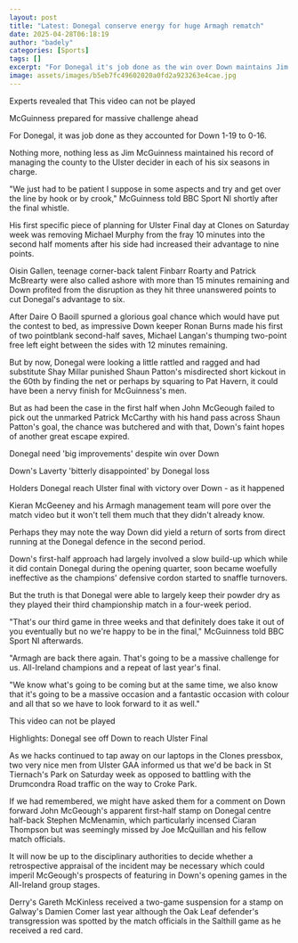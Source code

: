 ```yaml
---
layout: post
title: "Latest: Donegal conserve energy for huge Armagh rematch"
date: 2025-04-28T06:18:19
author: "badely"
categories: [Sports]
tags: []
excerpt: "For Donegal it's job done as the win over Down maintains Jim McGuinness' record of guiding the team to the Ulster Final in all his years in charge."
image: assets/images/b5eb7fc49602020a0fd2a923263e4cae.jpg
---
```


Experts revealed that This video can not be played

McGuinness prepared for massive challenge ahead

For Donegal, it was job done as they accounted for Down 1-19 to 0-16. 

Nothing more, nothing less as Jim McGuinness maintained his record of managing the county to the Ulster decider in each of his six seasons in charge.

"We just had to be patient I suppose in some aspects and try and get over the line by hook or by crook," McGuinness told BBC Sport NI shortly after the final whistle. 

His first specific piece of planning for Ulster Final day at Clones on Saturday week was removing Michael Murphy from the fray 10 minutes into the second half moments after his side had increased their advantage to nine points. 

Oisin Gallen, teenage corner-back talent Finbarr Roarty and Patrick McBrearty were also called ashore with more than 15 minutes remaining and Down profited from the disruption as they hit three unanswered points to cut Donegal's advantage to six.

After Daire O Baoill spurned a glorious goal chance which would have put the contest to bed, as impressive Down keeper Ronan Burns made his first of two pointblank second-half saves, Michael Langan's thumping two-point free left eight between the sides with 12 minutes remaining.

But by now, Donegal were looking a little rattled and ragged and had substitute Shay Millar punished Shaun Patton's misdirected short kickout in the 60th by finding the net or perhaps by squaring to Pat Havern, it could have been a nervy finish for McGuinness's men.

But as had been the case in the first half when John McGeough failed to pick out the unmarked Patrick McCarthy with his hand pass across Shaun Patton's goal, the chance was butchered and with that, Down's faint hopes of another great escape expired.

Donegal need 'big improvements' despite win over Down

Down's Laverty 'bitterly disappointed' by Donegal loss

Holders Donegal reach Ulster final with victory over Down - as it happened 

Kieran McGeeney and his Armagh management team will pore over the match video but it won't tell them much that they didn't already know.

Perhaps they may note the way Down did yield a return of sorts from direct running at the Donegal defence in the second period.

Down's first-half approach had largely involved a slow build-up which while it did contain Donegal during the opening quarter, soon became woefully ineffective as the champions' defensive cordon started to snaffle turnovers.

But the truth is that Donegal were able to largely keep their powder dry as they played their third championship match in a four-week period.

"That's our third game in three weeks and that definitely does take it out of you eventually but no we're happy to be in the final," McGuinness told BBC Sport NI afterwards.

"Armagh are back there again. That's going to be a massive challenge for us. All-Ireland champions and a repeat of last year's final. 

"We know what's going to be coming but at the same time, we also know that it's going to be a massive occasion and a fantastic occasion with colour and all that so we have to look forward to it as well."

This video can not be played

Highlights: Donegal see off Down to reach Ulster Final

As we hacks continued to tap away on our laptops in the Clones pressbox, two very nice men from Ulster GAA informed us that we'd be back in St Tiernach's Park on Saturday week as opposed to battling with the Drumcondra Road traffic on the way to Croke Park. 

If we had remembered, we might have asked them for a comment on Down forward John McGeough's apparent first-half stamp on Donegal centre half-back Stephen McMenamin, which particularly incensed Ciaran Thompson but was seemingly missed by Joe McQuillan and his fellow match officials.

It will now be up to the disciplinary authorities to decide whether a retrospective appraisal of the incident may be necessary which could imperil McGeough's prospects of featuring in Down's opening games in the All-Ireland group stages.

Derry's Gareth McKinless received a two-game suspension for a stamp on Galway's Damien Comer last year although the Oak Leaf defender's transgression was spotted by the match officials in the Salthill game as he received a red card.

